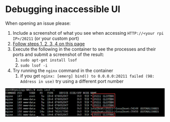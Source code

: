 # Debugging inaccessible UI

When opening an issue please:

1. Include a screenshot of what you see when accessing `HTTP://<your rpi IP>/20211` (or your custom port)
1. [Follow steps 1, 2, 3, 4  on this page](https://github.com/jokob-sk/NetAlertX/blob/main/docs/DEBUG_TIPS.md) 
1. Execute the following in the container to see the processes and their ports and submit a screenshot of the result:
   1. `sudo apt-get install lsof`
   1. `sudo lsof -i`
1. Try running the `nginx` command in the container
   1. if you get `nginx: [emerg] bind() to 0.0.0.0:20211 failed (98: Address in use)` try using a different port number


![lsof ports](/docs/img/WEB_UI_PORT_DEBUG/container_port.png)